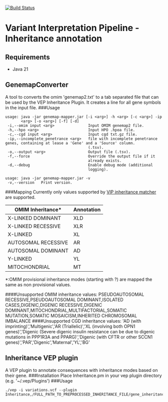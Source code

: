 [![Build Status](https://app.travis-ci.com/molgenis/vip-inheritance.svg?branch=main)](https://app.travis-ci.com/molgenis/vip-inheritance)
# Variant Interpretation Pipeline - Inheritance annotation
## Requirements
- Java 21
## GenemapConverter
A tool to converts the omim 'genemap2.txt' to a tab separated file that can be used by the VEP Inheritance Plugin.
It creates a line for all gene symbols in the input file.
###Usage
```
usage: java -jar genemap-mapper.jar [-i <arg>] -h <arg> [-c <arg>] -ip
       <arg> [-o <arg>] [-f] [-d]
 -i,--omim input <arg>               Input OMIM genemap2 file.
 -h,--hpo <arg>                      Input HPO .hpoa file.
 -c,--cgd input <arg>                Input cgd txt.gz file.
 -ip,--incomplete_penetrance <arg>   file with incomplete penetrance genes, containing at lease a 'Gene' and a 'Source' column.
                                     (.tsv).
 -o,--output <arg>                   Output file (.tsv).
 -f,--force                          Override the output file if it
                                     already exists.
 -d,--debug                          Enable debug mode (additional
                                     logging).

usage: java -jar genemap-mapper.jar -v
 -v,--version   Print version.
```

###Mapping
Currently only values supported by [VIP inheritance matcher](https://github.com/molgenis/vip-inheritance-matcher) are supported.

| OMIM Inheritance*   | Annotation |
|---------------------|------------|
| X-LINKED DOMINANT   | XLD        |
| X-LINKED RECESSIVE  | XLR        |
| X-LINKED            | XL         |
| AUTOSOMAL RECESSIVE | AR         |
| AUTOSOMAL DOMINANT  | AD         |
| Y-LINKED            | YL         |
| MITOCHONDRIAL       | MT         |
*:OMIM provisional inheritance modes (starting with ?) are mapped the same as non provisional values.

####Unsupported OMIM inheritance values:
PSEUDOAUTOSOMAL RECESSIVE,PSEUDOAUTOSOMAL DOMINANT,ISOLATED CASES,DIGENIC,DIGENIC RECESSIVE,DIGENIC DOMINANT,MITOCHONDRIAL,MULTIFACTORIAL,SOMATIC MUTATION,SOMATIC MOSAICISM,INHERITED CHROMOSOMAL IMBALANCE
####Unsupported CGD inheritance values:
'AD (with imprinting)','Multigenic','AR (Triallelic)','XL (involving both OPN1 genes)','Digenic (Severe digenic insulin resistance can be due to digenic mutations in PPP1R3A and PPARG)','Digenic (with CFTR or other SCCN1 genes)','PAR','Digenic','Maternal','YL','BG'

## Inheritance VEP plugin
A VEP plugin to annotate consequences with inheritance modes based on their gene.
###Installation
Place Inheritance.pm in your vep plugin directory (e.g. '~/.vep/Plugins')
###Usage
```
./vep -i variations.vcf --plugin Inheritance,/FULL_PATH_TO_PREPROCESSED_INHERITANCE_FILE/gene_inheritance_modes.tsv
```
